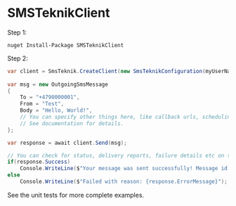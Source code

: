 # SMSTeknikClient

Step 1:

`nuget Install-Package SMSTeknikClient`

Step 2:

```csharp
var client = SmsTeknik.CreateClient(new SmsTeknikConfiguration(myUserName, myPassword));
        
var msg = new OutgoingSmsMessage
{
    To = "+4790000001",
    From = "Test",
    Body = "Hello, World!",
    // You can specify other things here, like callback urls, scheduling etc! 
    // See documentation for details. 
};

var response = await client.Send(msg);

// You can check for status, delivery reports, failure details etc on the response
if(response.Success)
    Console.WriteLine($"Your message was sent successfully! Message id: {response.SmsId}");
else
    Console.WriteLine($"Failed with reason: {response.ErrorMessage}");
```

See the unit tests for more complete examples. 